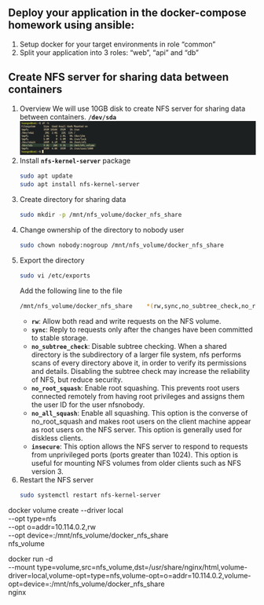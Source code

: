 ## Deploy your application in the docker-compose homework using ansible:
1. Setup docker for your target environments in role “common”
2. Split your application into 3 roles: “web”, “api” and “db”


## Create NFS server for sharing data between containers
1. Overview
We will use 10GB disk to create NFS server for sharing data between containers. **`/dev/sda`**
    <div align="center">
        <img src="./assets/nfs_disk.png" width="1000" />
    </div>
2. Install **`nfs-kernel-server`** package
    ```bash
    sudo apt update
    sudo apt install nfs-kernel-server
    ```
3. Create directory for sharing data
    ```bash
    sudo mkdir -p /mnt/nfs_volume/docker_nfs_share
    ```
4. Change ownership of the directory to nobody user
    ```bash
    sudo chown nobody:nogroup /mnt/nfs_volume/docker_nfs_share
    ```
5. Export the directory
    ```bash
    sudo vi /etc/exports
    ```
    Add the following line to the file
    ```bash
    /mnt/nfs_volume/docker_nfs_share    *(rw,sync,no_subtree_check,no_root_squash,no_all_squash,insecure)
    ```
    - **`rw`**: Allow both read and write requests on the NFS volume.
    - **`sync`**: Reply to requests only after the changes have been committed to stable storage.
    - **`no_subtree_check`**: Disable subtree checking. When a shared directory is the subdirectory of a larger file system, nfs performs scans of every directory above it, in order to verify its permissions and details. Disabling the subtree check may increase the reliability of NFS, but reduce security.
    - **`no_root_squash`**: Enable root squashing. This prevents root users connected remotely from having root privileges and assigns them the user ID for the user nfsnobody.
    - **`no_all_squash`**: Enable all squashing. This option is the converse of no_root_squash and makes root users on the client machine appear as root users on the NFS server. This option is generally used for diskless clients.
    - **`insecure`**: This option allows the NFS server to respond to requests from unprivileged ports (ports greater than 1024). This option is useful for mounting NFS volumes from older clients such as NFS version 3.
6. Restart the NFS server
    ```bash
    sudo systemctl restart nfs-kernel-server
    ```
docker volume create --driver local \
--opt type=nfs \
--opt o=addr=10.114.0.2,rw \
--opt device=:/mnt/nfs_volume/docker_nfs_share \
nfs_volume

docker run -d \
--mount type=volume,src=nfs_volume,dst=/usr/share/nginx/html,volume-driver=local,volume-opt=type=nfs,volume-opt=o=addr=10.114.0.2,volume-opt=device=:/mnt/nfs_volume/docker_nfs_share \
nginx
